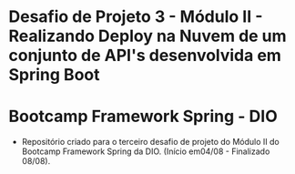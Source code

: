 # Desafio de Projeto 3 - Módulo II - Realizando Deploy na Nuvem de um conjunto de API's desenvolvida em Spring Boot

# Bootcamp Framework Spring - DIO

- Repositório criado para o terceiro desafio de projeto do Módulo II do Bootcamp Framework Spring da DIO. (Início em04/08  - Finalizado 08/08).

